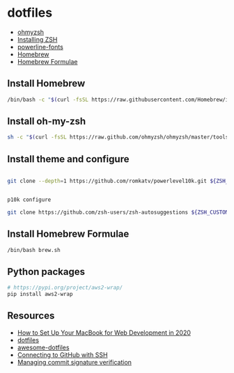 # dotfiles

- [ohmyzsh](https://github.com/ohmyzsh/ohmyzsh)
- [Installing ZSH](https://github.com/ohmyzsh/ohmyzsh/wiki/Installing-ZSH)
- [powerline-fonts](https://github.com/powerline/fonts)
- [Homebrew](https://brew.sh/)
- [Homebrew Formulae](https://formulae.brew.sh/)

## Install Homebrew

``` bash
/bin/bash -c "$(curl -fsSL https://raw.githubusercontent.com/Homebrew/install/HEAD/install.sh)"
```

## Install oh-my-zsh

``` bash
sh -c "$(curl -fsSL https://raw.github.com/ohmyzsh/ohmyzsh/master/tools/install.sh)"
```

## Install theme and configure

```bash

git clone --depth=1 https://github.com/romkatv/powerlevel10k.git ${ZSH_CUSTOM:-$HOME/.oh-my-zsh/custom}/themes/powerlevel10k


p10k configure

git clone https://github.com/zsh-users/zsh-autosuggestions ${ZSH_CUSTOM:-~/.oh-my-zsh/custom}/plugins/zsh-autosuggestions


```

## Install Homebrew Formulae

``` bash
/bin/bash brew.sh
```

## Python packages

``` bash
# https://pypi.org/project/aws2-wrap/
pip install aws2-wrap
```

## Resources

- [How to Set Up Your MacBook for Web Development in 2020](https://medium.com/better-programming/setting-up-your-mac-for-web-development-in-2020-659f5588b883#589f)
- [dotfiles](https://dotfiles.github.io/)
- [awesome-dotfiles](https://github.com/webpro/awesome-dotfiles)
- [Connecting to GitHub with SSH](https://docs.github.com/en/github/authenticating-to-github/connecting-to-github-with-ssh)
- [Managing commit signature verification](https://docs.github.com/en/github/authenticating-to-github/managing-commit-signature-verification)
